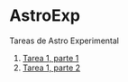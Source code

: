# AstroExp
Tareas de Astro Experimental

<ol>
	<li><a href="https://github.com/ffpenaloza/AstroExp/blob/1-1/tarea1-1/Respuestas.ipynb">Tarea 1, parte 1</a></li>
	<li><a href="https://github.com/ffpenaloza/AstroExp/blob/1-2/tarea1-2/Respuesta.ipynb">Tarea 1, parte 2</a></li>
</ol>
